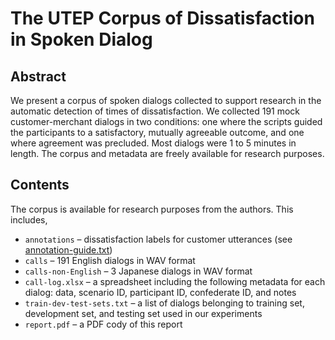 # The UTEP Corpus of Dissatisfaction in Spoken Dialog

## Abstract

We present a corpus of spoken dialogs collected to support research in the automatic detection of times of dissatisfaction. We collected 191 mock customer-merchant dialogs in two conditions: one where the scripts guided the participants to a satisfactory, mutually agreeable outcome, and one where agreement was precluded. Most dialogs were 1 to 5 minutes in length. The corpus and metadata are freely available for research purposes.

## Contents

The corpus is available for research purposes from the authors. This includes,

- `annotations` – dissatisfaction labels for customer utterances (see [annotation-guide.txt](annotation-guide.txt))
- `calls` – 191 English dialogs in WAV format
- `calls-non-English` – 3 Japanese dialogs in WAV format
- `call-log.xlsx` – a spreadsheet including the following metadata for each dialog: data, scenario ID, participant ID, confederate ID, and notes
- `train-dev-test-sets.txt` – a list of dialogs belonging to training set, development set, and testing set used in our experiments
- `report.pdf` – a PDF cody of this report
